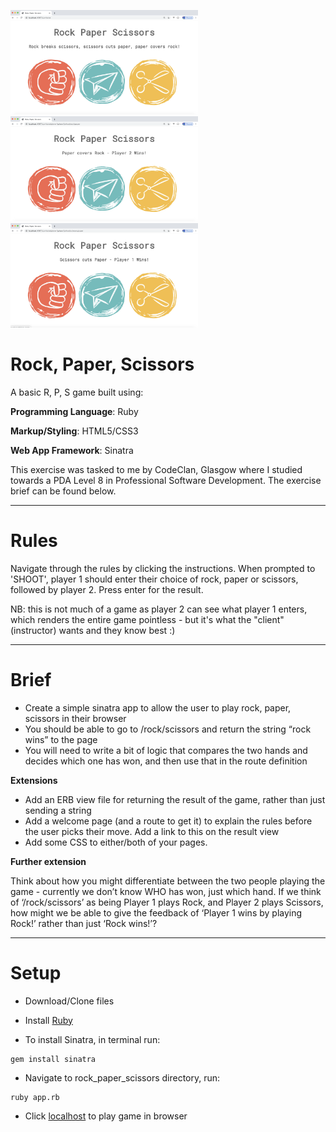 <img src="https://github.com/CrugBarat/my_files/blob/master/rps/rps1.png" width="300"> <img src="https://github.com/CrugBarat/my_files/blob/master/rps/rps2.png" width="300"> <img src="https://github.com/CrugBarat/my_files/blob/master/rps/rps3.png" width="300">

# Rock, Paper, Scissors

A basic R, P, S game built using:

**Programming Language**: Ruby

**Markup/Styling**: HTML5/CSS3

**Web App Framework**: Sinatra

This exercise was tasked to me by CodeClan, Glasgow where I studied towards a PDA Level 8 in Professional Software Development. The exercise brief can be found below.

---

# Rules

Navigate through the rules by clicking the instructions. When prompted to 'SHOOT', player 1 should enter their choice of rock, paper or scissors, followed by player 2. Press enter for the result.

NB: this is not much of a game as player 2 can see what player 1 enters, which renders the entire game pointless - but it's what the "client" (instructor) wants and they know best :)

---

# Brief

- Create a simple sinatra app to allow the user to play rock, paper, scissors in their browser
- You should be able to go to /rock/scissors and return the string “rock wins” to the page
- You will need to write a bit of logic that compares the two hands and decides which one has won, and then use that in the route definition

**Extensions**

- Add an ERB view file for returning the result of the game, rather than just sending a string
- Add a welcome page (and a route to get it) to explain the rules before the user picks their move. Add a link to this on the result view
- Add some CSS to either/both of your pages.

**Further extension**

Think about how you might differentiate between the two people playing the game - currently we don’t know WHO has won, just which hand. If we think of ‘/rock/scissors’ as being Player 1 plays Rock, and Player 2 plays Scissors, how might we be able to give the feedback of ‘Player 1 wins by playing Rock!’ rather than just ‘Rock wins!’?

---

# Setup

- Download/Clone files

- Install [Ruby](https://www.ruby-lang.org/en/documentation/installation/)

- To install Sinatra, in terminal run:

```
gem install sinatra
```
- Navigate to rock_paper_scissors directory, run:

```
ruby app.rb
```
- Click [localhost](http://localhost:4567/rps-home) to play game in browser
